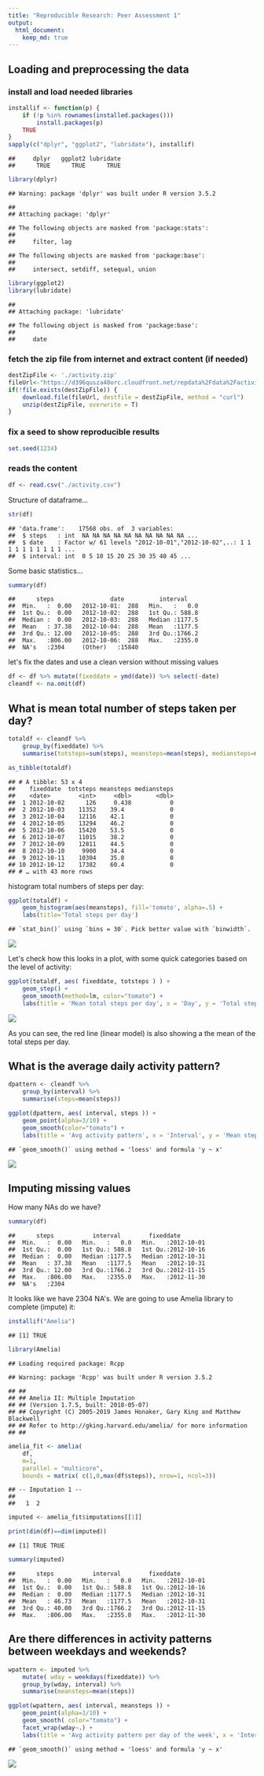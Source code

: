 ```yaml
---
title: "Reproducible Research: Peer Assessment 1"
output: 
  html_document:
    keep_md: true
---
```



## Loading and preprocessing the data

### install and load needed libraries

```r
installif <- function(p) {
    if (!p %in% rownames(installed.packages()))
        install.packages(p)
    TRUE
}
sapply(c("dplyr", "ggplot2", "lubridate"), installif)
```

```
##     dplyr   ggplot2 lubridate 
##      TRUE      TRUE      TRUE
```

```r
library(dplyr)
```

```
## Warning: package 'dplyr' was built under R version 3.5.2
```

```
## 
## Attaching package: 'dplyr'
```

```
## The following objects are masked from 'package:stats':
## 
##     filter, lag
```

```
## The following objects are masked from 'package:base':
## 
##     intersect, setdiff, setequal, union
```

```r
library(ggplot2)
library(lubridate)
```

```
## 
## Attaching package: 'lubridate'
```

```
## The following object is masked from 'package:base':
## 
##     date
```

### fetch the zip file from internet and extract content (if needed)


```r
destZipFile <- './activity.zip'
fileUrl<-"https://d396qusza40orc.cloudfront.net/repdata%2Fdata%2Factivity.zip"
if(!file.exists(destZipFile)) {
    download.file(fileUrl, destfile = destZipFile, method = "curl")
    unzip(destZipFile, overwrite = T)
}
```

### fix a seed to show reproducible results

```r
set.seed(1234)
```

### reads the content

```r
df <- read.csv("./activity.csv")
```

Structure of dataframe...

```r
str(df)
```

```
## 'data.frame':	17568 obs. of  3 variables:
##  $ steps   : int  NA NA NA NA NA NA NA NA NA NA ...
##  $ date    : Factor w/ 61 levels "2012-10-01","2012-10-02",..: 1 1 1 1 1 1 1 1 1 1 ...
##  $ interval: int  0 5 10 15 20 25 30 35 40 45 ...
```
Some basic statistics...

```r
summary(df)
```

```
##      steps                date          interval     
##  Min.   :  0.00   2012-10-01:  288   Min.   :   0.0  
##  1st Qu.:  0.00   2012-10-02:  288   1st Qu.: 588.8  
##  Median :  0.00   2012-10-03:  288   Median :1177.5  
##  Mean   : 37.38   2012-10-04:  288   Mean   :1177.5  
##  3rd Qu.: 12.00   2012-10-05:  288   3rd Qu.:1766.2  
##  Max.   :806.00   2012-10-06:  288   Max.   :2355.0  
##  NA's   :2304     (Other)   :15840
```

let's fix the dates and use a clean version without missing values

```r
df <- df %>% mutate(fixeddate = ymd(date)) %>% select(-date)
cleandf <- na.omit(df)
```

## What is mean total number of steps taken per day?

```r
totaldf <- cleandf %>% 
    group_by(fixeddate) %>% 
    summarise(totsteps=sum(steps), meansteps=mean(steps), mediansteps=median(steps))

as_tibble(totaldf)
```

```
## # A tibble: 53 x 4
##    fixeddate  totsteps meansteps mediansteps
##    <date>        <int>     <dbl>       <dbl>
##  1 2012-10-02      126     0.438           0
##  2 2012-10-03    11352    39.4             0
##  3 2012-10-04    12116    42.1             0
##  4 2012-10-05    13294    46.2             0
##  5 2012-10-06    15420    53.5             0
##  6 2012-10-07    11015    38.2             0
##  7 2012-10-09    12811    44.5             0
##  8 2012-10-10     9900    34.4             0
##  9 2012-10-11    10304    35.8             0
## 10 2012-10-12    17382    60.4             0
## # … with 43 more rows
```
histogram total numbers of steps per day:

```r
ggplot(totaldf) + 
    geom_histogram(aes(meansteps), fill='tomato', alpha=.5) + 
    labs(title='Total steps per day')
```

```
## `stat_bin()` using `bins = 30`. Pick better value with `binwidth`.
```

![](PA1_template_files/figure-html/histmean-1.png)<!-- -->

Let's check how this looks in a plot, with some quick categories based on the level of activity:

```r
ggplot(totaldf, aes( fixeddate, totsteps ) ) + 
    geom_step() + 
    geom_smooth(method=lm, color="tomato") +
    labs(title = 'Mean total steps per day', x = 'Day', y = 'Total steps') 
```

![](PA1_template_files/figure-html/totstepsday-1.png)<!-- -->

As you can see, the red line (linear model) is also showing a the mean of the total steps per day.

## What is the average daily activity pattern?


```r
dpattern <- cleandf %>% 
    group_by(interval) %>% 
    summarise(steps=mean(steps))

ggplot(dpattern, aes( interval, steps )) + 
    geom_point(alpha=3/10) + 
    geom_smooth(color="tomato") +
    labs(title = 'Avg activity pattern', x = 'Interval', y = 'Mean steps') 
```

```
## `geom_smooth()` using method = 'loess' and formula 'y ~ x'
```

![](PA1_template_files/figure-html/avgdaypattern-1.png)<!-- -->

## Imputing missing values

How many NAs do we have?

```r
summary(df)
```

```
##      steps           interval        fixeddate         
##  Min.   :  0.00   Min.   :   0.0   Min.   :2012-10-01  
##  1st Qu.:  0.00   1st Qu.: 588.8   1st Qu.:2012-10-16  
##  Median :  0.00   Median :1177.5   Median :2012-10-31  
##  Mean   : 37.38   Mean   :1177.5   Mean   :2012-10-31  
##  3rd Qu.: 12.00   3rd Qu.:1766.2   3rd Qu.:2012-11-15  
##  Max.   :806.00   Max.   :2355.0   Max.   :2012-11-30  
##  NA's   :2304
```
It looks like we have 2304 NA's. We are going to use Amelia library to complete (impute) it:

```r
installif("Amelia")
```

```
## [1] TRUE
```

```r
library(Amelia)
```

```
## Loading required package: Rcpp
```

```
## Warning: package 'Rcpp' was built under R version 3.5.2
```

```
## ## 
## ## Amelia II: Multiple Imputation
## ## (Version 1.7.5, built: 2018-05-07)
## ## Copyright (C) 2005-2019 James Honaker, Gary King and Matthew Blackwell
## ## Refer to http://gking.harvard.edu/amelia/ for more information
## ##
```

```r
amelia_fit <- amelia(
    df, 
    m=1, 
    parallel = "multicore", 
    bounds = matrix( c(1,0,max(df$steps)), nrow=1, ncol=3))
```

```
## -- Imputation 1 --
## 
##   1  2
```

```r
imputed <- amelia_fit$imputations[[1]]

print(dim(df)==dim(imputed))
```

```
## [1] TRUE TRUE
```

```r
summary(imputed)
```

```
##      steps           interval        fixeddate         
##  Min.   :  0.00   Min.   :   0.0   Min.   :2012-10-01  
##  1st Qu.:  0.00   1st Qu.: 588.8   1st Qu.:2012-10-16  
##  Median :  0.00   Median :1177.5   Median :2012-10-31  
##  Mean   : 46.73   Mean   :1177.5   Mean   :2012-10-31  
##  3rd Qu.: 40.00   3rd Qu.:1766.2   3rd Qu.:2012-11-15  
##  Max.   :806.00   Max.   :2355.0   Max.   :2012-11-30
```

## Are there differences in activity patterns between weekdays and weekends?


```r
wpattern <- imputed %>% 
    mutate( wday = weekdays(fixeddate)) %>%
    group_by(wday, interval) %>% 
    summarise(meansteps=mean(steps))

ggplot(wpattern, aes( interval, meansteps )) + 
    geom_point(alpha=3/10) + 
    geom_smooth( color="tomato") +
    facet_wrap(wday~.) +
    labs(title = 'Avg activity pattern per day of the week', x = 'Interval', y = 'Mean steps') 
```

```
## `geom_smooth()` using method = 'loess' and formula 'y ~ x'
```

![](PA1_template_files/figure-html/avgweekpattern-1.png)<!-- -->
